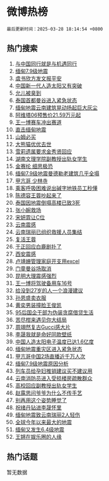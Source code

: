 # 微博热榜

`最后更新时间：2025-03-28 18:14:54 +0800`

## 热门搜索

1. [与中国同行就是与机遇同行](https://m.weibo.cn/search?containerid=100103type%3D1%26t%3D10%26q%3D%23%E4%B8%8E%E4%B8%AD%E5%9B%BD%E5%90%8C%E8%A1%8C%E5%B0%B1%E6%98%AF%E4%B8%8E%E6%9C%BA%E9%81%87%E5%90%8C%E8%A1%8C%23&stream_entry_id=51&isnewpage=1&extparam=seat%3D1%26dgr%3D0%26filter_type%3Drealtimehot%26stream_entry_id%3D51%26pos%3D0%26cate%3D10103%26c_type%3D51%26q%3D%2523%25E4%25B8%258E%25E4%25B8%25AD%25E5%259B%25BD%25E5%2590%258C%25E8%25A1%258C%25E5%25B0%25B1%25E6%2598%25AF%25E4%25B8%258E%25E6%259C%25BA%25E9%2581%2587%25E5%2590%258C%25E8%25A1%258C%2523%26display_time%3D1743156893%26pre_seqid%3D17431568934040313339085)
1. [缅甸7.9级地震](https://m.weibo.cn/search?containerid=100103type%3D1%26t%3D10%26q%3D%E7%BC%85%E7%94%B87.9%E7%BA%A7%E5%9C%B0%E9%9C%87&stream_entry_id=31&isnewpage=1&extparam=seat%3D1%26realpos%3D1%26filter_type%3Drealtimehot%26c_type%3D31%26cate%3D5001%26pos%3D0%26flag%3D4%26stream_entry_id%3D31%26lcate%3D5001%26dgr%3D0%26band_rank%3D1%26q%3D%25E7%25BC%2585%25E7%2594%25B87.9%25E7%25BA%25A7%25E5%259C%25B0%25E9%259C%2587%26display_time%3D1743156893%26pre_seqid%3D17431568934040313339085)
1. [虞书欣方发文报平安](https://m.weibo.cn/search?containerid=100103type%3D1%26t%3D10%26q%3D%23%E8%99%9E%E4%B9%A6%E6%AC%A3%E6%96%B9%E5%8F%91%E6%96%87%E6%8A%A5%E5%B9%B3%E5%AE%89%23&stream_entry_id=31&isnewpage=1&extparam=seat%3D1%26realpos%3D2%26filter_type%3Drealtimehot%26c_type%3D31%26cate%3D5001%26pos%3D1%26flag%3D2%26stream_entry_id%3D31%26lcate%3D5001%26dgr%3D0%26band_rank%3D2%26q%3D%2523%25E8%2599%259E%25E4%25B9%25A6%25E6%25AC%25A3%25E6%2596%25B9%25E5%258F%2591%25E6%2596%2587%25E6%258A%25A5%25E5%25B9%25B3%25E5%25AE%2589%2523%26display_time%3D1743156893%26pre_seqid%3D17431568934040313339085)
1. [中国新一代人造太阳又有突破](https://m.weibo.cn/search?containerid=100103type%3D1%26t%3D10%26q%3D%23%E4%B8%AD%E5%9B%BD%E6%96%B0%E4%B8%80%E4%BB%A3%E4%BA%BA%E9%80%A0%E5%A4%AA%E9%98%B3%E5%8F%88%E6%9C%89%E7%AA%81%E7%A0%B4%23&stream_entry_id=31&isnewpage=1&extparam=seat%3D1%26realpos%3D3%26filter_type%3Drealtimehot%26c_type%3D31%26cate%3D5001%26pos%3D2%26flag%3D1%26stream_entry_id%3D31%26lcate%3D5001%26dgr%3D0%26band_rank%3D3%26q%3D%2523%25E4%25B8%25AD%25E5%259B%25BD%25E6%2596%25B0%25E4%25B8%2580%25E4%25BB%25A3%25E4%25BA%25BA%25E9%2580%25A0%25E5%25A4%25AA%25E9%2598%25B3%25E5%258F%2588%25E6%259C%2589%25E7%25AA%2581%25E7%25A0%25B4%2523%26display_time%3D1743156893%26pre_seqid%3D17431568934040313339085)
1. [允儿被臭到](https://m.weibo.cn/search?containerid=100103type%3D1%26t%3D10%26q%3D%E5%85%81%E5%84%BF%E8%A2%AB%E8%87%AD%E5%88%B0&stream_entry_id=31&isnewpage=1&extparam=seat%3D1%26realpos%3D4%26filter_type%3Drealtimehot%26c_type%3D31%26cate%3D5001%26pos%3D3%26flag%3D1%26stream_entry_id%3D31%26lcate%3D5001%26dgr%3D0%26band_rank%3D4%26q%3D%25E5%2585%2581%25E5%2584%25BF%25E8%25A2%25AB%25E8%2587%25AD%25E5%2588%25B0%26display_time%3D1743156893%26pre_seqid%3D17431568934040313339085)
1. [泰国首都曼谷进入紧急状态](https://m.weibo.cn/search?containerid=100103type%3D1%26t%3D10%26q%3D%23%E6%B3%B0%E5%9B%BD%E9%A6%96%E9%83%BD%E6%9B%BC%E8%B0%B7%E8%BF%9B%E5%85%A5%E7%B4%A7%E6%80%A5%E7%8A%B6%E6%80%81%23&stream_entry_id=31&isnewpage=1&extparam=seat%3D1%26realpos%3D5%26filter_type%3Drealtimehot%26c_type%3D31%26cate%3D5001%26pos%3D4%26flag%3D2%26stream_entry_id%3D31%26lcate%3D5001%26dgr%3D0%26band_rank%3D5%26q%3D%2523%25E6%25B3%25B0%25E5%259B%25BD%25E9%25A6%2596%25E9%2583%25BD%25E6%259B%25BC%25E8%25B0%25B7%25E8%25BF%259B%25E5%2585%25A5%25E7%25B4%25A7%25E6%2580%25A5%25E7%258A%25B6%25E6%2580%2581%2523%26display_time%3D1743156893%26pre_seqid%3D17431568934040313339085)
1. [缅甸地震云南建筑晃动扬起巨大灰尘](https://m.weibo.cn/search?containerid=100103type%3D1%26t%3D10%26q%3D%23%E7%BC%85%E7%94%B8%E5%9C%B0%E9%9C%87%E4%BA%91%E5%8D%97%E5%BB%BA%E7%AD%91%E6%99%83%E5%8A%A8%E6%89%AC%E8%B5%B7%E5%B7%A8%E5%A4%A7%E7%81%B0%E5%B0%98%23&stream_entry_id=31&isnewpage=1&extparam=seat%3D1%26realpos%3D6%26filter_type%3Drealtimehot%26c_type%3D31%26cate%3D5001%26pos%3D5%26flag%3D0%26stream_entry_id%3D31%26lcate%3D5001%26dgr%3D0%26band_rank%3D6%26q%3D%2523%25E7%25BC%2585%25E7%2594%25B8%25E5%259C%25B0%25E9%259C%2587%25E4%25BA%2591%25E5%258D%2597%25E5%25BB%25BA%25E7%25AD%2591%25E6%2599%2583%25E5%258A%25A8%25E6%2589%25AC%25E8%25B5%25B7%25E5%25B7%25A8%25E5%25A4%25A7%25E7%2581%25B0%25E5%25B0%2598%2523%26display_time%3D1743156893%26pre_seqid%3D17431568934040313339085)
1. [阿维塔06预售价21.59万元起](https://m.weibo.cn/search?containerid=100103type%3D1%26t%3D10%26q%3D%23%E9%98%BF%E7%BB%B4%E5%A1%9406%E9%A2%84%E5%94%AE%E4%BB%B721.59%E4%B8%87%E5%85%83%E8%B5%B7%23&stream_entry_id=31&isnewpage=1&extparam=seat%3D1%26is_ad_pos%3D1%26adid%3D281329%26topic_ad%3D1%26pos%3D6%26cate%3D5001%26filter_type%3Drealtimehot%26dgr%3D0%26stream_entry_id%3D31%26lcate%3D5001%26c_type%3D31%26band_rank%3D7%26q%3D%2523%25E9%2598%25BF%25E7%25BB%25B4%25E5%25A1%259406%25E9%25A2%2584%25E5%2594%25AE%25E4%25BB%25B721.59%25E4%25B8%2587%25E5%2585%2583%25E8%25B5%25B7%2523%26display_time%3D1743156893%26pre_seqid%3D17431568934040313339085)
1. [王一博赛车冲出赛道](https://m.weibo.cn/search?containerid=100103type%3D1%26t%3D10%26q%3D%E7%8E%8B%E4%B8%80%E5%8D%9A%E8%B5%9B%E8%BD%A6%E5%86%B2%E5%87%BA%E8%B5%9B%E9%81%93&stream_entry_id=31&isnewpage=1&extparam=seat%3D1%26realpos%3D7%26filter_type%3Drealtimehot%26c_type%3D31%26cate%3D5001%26pos%3D7%26flag%3D16%26stream_entry_id%3D31%26lcate%3D5001%26dgr%3D0%26band_rank%3D7%26q%3D%25E7%258E%258B%25E4%25B8%2580%25E5%258D%259A%25E8%25B5%259B%25E8%25BD%25A6%25E5%2586%25B2%25E5%2587%25BA%25E8%25B5%259B%25E9%2581%2593%26display_time%3D1743156893%26pre_seqid%3D17431568934040313339085)
1. [直击缅甸地震](https://m.weibo.cn/search?containerid=100103type%3D1%26t%3D10%26q%3D%23%E7%9B%B4%E5%87%BB%E7%BC%85%E7%94%B8%E5%9C%B0%E9%9C%87%23&stream_entry_id=31&isnewpage=1&extparam=seat%3D1%26realpos%3D8%26filter_type%3Drealtimehot%26c_type%3D31%26cate%3D5001%26pos%3D8%26flag%3D0%26stream_entry_id%3D31%26lcate%3D5001%26dgr%3D0%26band_rank%3D8%26q%3D%2523%25E7%259B%25B4%25E5%2587%25BB%25E7%25BC%2585%25E7%2594%25B8%25E5%259C%25B0%25E9%259C%2587%2523%26display_time%3D1743156893%26pre_seqid%3D17431568934040313339085)
1. [山姆必买](https://m.weibo.cn/search?containerid=100103type%3D1%26t%3D10%26q%3D%E5%B1%B1%E5%A7%86%E5%BF%85%E4%B9%B0&stream_entry_id=31&isnewpage=1&extparam=seat%3D1%26realpos%3D9%26filter_type%3Drealtimehot%26c_type%3D31%26cate%3D5001%26pos%3D9%26flag%3D1%26stream_entry_id%3D31%26lcate%3D5001%26dgr%3D0%26band_rank%3D9%26q%3D%25E5%25B1%25B1%25E5%25A7%2586%25E5%25BF%2585%25E4%25B9%25B0%26display_time%3D1743156893%26pre_seqid%3D17431568934040313339085)
1. [大熊猫优优去世](https://m.weibo.cn/search?containerid=100103type%3D1%26t%3D10%26q%3D%23%E5%A4%A7%E7%86%8A%E7%8C%AB%E4%BC%98%E4%BC%98%E5%8E%BB%E4%B8%96%23&stream_entry_id=31&isnewpage=1&extparam=seat%3D1%26realpos%3D10%26filter_type%3Drealtimehot%26c_type%3D31%26cate%3D5001%26pos%3D10%26flag%3D1%26stream_entry_id%3D31%26lcate%3D5001%26dgr%3D0%26band_rank%3D10%26q%3D%2523%25E5%25A4%25A7%25E7%2586%258A%25E7%258C%25AB%25E4%25BC%2598%25E4%25BC%2598%25E5%258E%25BB%25E4%25B8%2596%2523%26display_time%3D1743156893%26pre_seqid%3D17431568934040313339085)
1. [雪莉遗属要求金秀贤回应](https://m.weibo.cn/search?containerid=100103type%3D1%26t%3D10%26q%3D%23%E9%9B%AA%E8%8E%89%E9%81%97%E5%B1%9E%E8%A6%81%E6%B1%82%E9%87%91%E7%A7%80%E8%B4%A4%E5%9B%9E%E5%BA%94%23&stream_entry_id=31&isnewpage=1&extparam=seat%3D1%26realpos%3D11%26filter_type%3Drealtimehot%26c_type%3D31%26cate%3D5001%26pos%3D11%26flag%3D1%26stream_entry_id%3D31%26lcate%3D5001%26dgr%3D0%26band_rank%3D11%26q%3D%2523%25E9%259B%25AA%25E8%258E%2589%25E9%2581%2597%25E5%25B1%259E%25E8%25A6%2581%25E6%25B1%2582%25E9%2587%2591%25E7%25A7%2580%25E8%25B4%25A4%25E5%259B%259E%25E5%25BA%2594%2523%26display_time%3D1743156893%26pre_seqid%3D17431568934040313339085)
1. [湖南文理学院副教授出轨女学生](https://m.weibo.cn/search?containerid=100103type%3D1%26t%3D10%26q%3D%23%E6%B9%96%E5%8D%97%E6%96%87%E7%90%86%E5%AD%A6%E9%99%A2%E5%89%AF%E6%95%99%E6%8E%88%E5%87%BA%E8%BD%A8%E5%A5%B3%E5%AD%A6%E7%94%9F%23&stream_entry_id=31&isnewpage=1&extparam=seat%3D1%26realpos%3D12%26filter_type%3Drealtimehot%26c_type%3D31%26cate%3D5001%26pos%3D12%26flag%3D1%26stream_entry_id%3D31%26lcate%3D5001%26dgr%3D0%26band_rank%3D12%26q%3D%2523%25E6%25B9%2596%25E5%258D%2597%25E6%2596%2587%25E7%2590%2586%25E5%25AD%25A6%25E9%2599%25A2%25E5%2589%25AF%25E6%2595%2599%25E6%258E%2588%25E5%2587%25BA%25E8%25BD%25A8%25E5%25A5%25B3%25E5%25AD%25A6%25E7%2594%259F%2523%26display_time%3D1743156893%26pre_seqid%3D17431568934040313339085)
1. [金赛纶 细思极恐](https://m.weibo.cn/search?containerid=100103type%3D1%26t%3D10%26q%3D%E9%87%91%E8%B5%9B%E7%BA%B6+%E7%BB%86%E6%80%9D%E6%9E%81%E6%81%90&stream_entry_id=31&isnewpage=1&extparam=seat%3D1%26realpos%3D13%26filter_type%3Drealtimehot%26c_type%3D31%26cate%3D5001%26pos%3D13%26flag%3D1%26stream_entry_id%3D31%26lcate%3D5001%26dgr%3D0%26band_rank%3D13%26q%3D%25E9%2587%2591%25E8%25B5%259B%25E7%25BA%25B6%2520%25E7%25BB%2586%25E6%2580%259D%25E6%259E%2581%25E6%2581%2590%26display_time%3D1743156893%26pre_seqid%3D17431568934040313339085)
1. [缅甸7.9级地震曼德勒老建筑几乎全塌](https://m.weibo.cn/search?containerid=100103type%3D1%26t%3D10%26q%3D%23%E7%BC%85%E7%94%B87.9%E7%BA%A7%E5%9C%B0%E9%9C%87%E6%9B%BC%E5%BE%B7%E5%8B%92%E8%80%81%E5%BB%BA%E7%AD%91%E5%87%A0%E4%B9%8E%E5%85%A8%E5%A1%8C%23&stream_entry_id=31&isnewpage=1&extparam=seat%3D1%26realpos%3D14%26filter_type%3Drealtimehot%26c_type%3D31%26cate%3D5001%26pos%3D14%26flag%3D1%26stream_entry_id%3D31%26lcate%3D5001%26dgr%3D0%26band_rank%3D14%26q%3D%2523%25E7%25BC%2585%25E7%2594%25B87.9%25E7%25BA%25A7%25E5%259C%25B0%25E9%259C%2587%25E6%259B%25BC%25E5%25BE%25B7%25E5%258B%2592%25E8%2580%2581%25E5%25BB%25BA%25E7%25AD%2591%25E5%2587%25A0%25E4%25B9%258E%25E5%2585%25A8%25E5%25A1%258C%2523%26display_time%3D1743156893%26pre_seqid%3D17431568934040313339085)
1. [甲亢哥 少林寺](https://m.weibo.cn/search?containerid=100103type%3D1%26t%3D10%26q%3D%E7%94%B2%E4%BA%A2%E5%93%A5+%E5%B0%91%E6%9E%97%E5%AF%BA&stream_entry_id=31&isnewpage=1&extparam=seat%3D1%26realpos%3D15%26filter_type%3Drealtimehot%26c_type%3D31%26cate%3D5001%26pos%3D15%26flag%3D0%26stream_entry_id%3D31%26lcate%3D5001%26dgr%3D0%26band_rank%3D15%26q%3D%25E7%2594%25B2%25E4%25BA%25A2%25E5%2593%25A5%2520%25E5%25B0%2591%25E6%259E%2597%25E5%25AF%25BA%26display_time%3D1743156893%26pre_seqid%3D17431568934040313339085)
1. [乘客呼吸困难说出碱字地铁员工秒懂](https://m.weibo.cn/search?containerid=100103type%3D1%26t%3D10%26q%3D%23%E4%B9%98%E5%AE%A2%E5%91%BC%E5%90%B8%E5%9B%B0%E9%9A%BE%E8%AF%B4%E5%87%BA%E7%A2%B1%E5%AD%97%E5%9C%B0%E9%93%81%E5%91%98%E5%B7%A5%E7%A7%92%E6%87%82%23&stream_entry_id=31&isnewpage=1&extparam=seat%3D1%26realpos%3D16%26filter_type%3Drealtimehot%26c_type%3D31%26cate%3D5001%26pos%3D16%26flag%3D1%26stream_entry_id%3D31%26lcate%3D5001%26dgr%3D0%26band_rank%3D16%26q%3D%2523%25E4%25B9%2598%25E5%25AE%25A2%25E5%2591%25BC%25E5%2590%25B8%25E5%259B%25B0%25E9%259A%25BE%25E8%25AF%25B4%25E5%2587%25BA%25E7%25A2%25B1%25E5%25AD%2597%25E5%259C%25B0%25E9%2593%2581%25E5%2591%2598%25E5%25B7%25A5%25E7%25A7%2592%25E6%2587%2582%2523%26display_time%3D1743156893%26pre_seqid%3D17431568934040313339085)
1. [陈德容王蓉吵起来了](https://m.weibo.cn/search?containerid=100103type%3D1%26t%3D10%26q%3D%23%E9%99%88%E5%BE%B7%E5%AE%B9%E7%8E%8B%E8%93%89%E5%90%B5%E8%B5%B7%E6%9D%A5%E4%BA%86%23&stream_entry_id=31&isnewpage=1&extparam=seat%3D1%26realpos%3D17%26filter_type%3Drealtimehot%26c_type%3D31%26cate%3D5001%26pos%3D17%26flag%3D0%26stream_entry_id%3D31%26lcate%3D5001%26dgr%3D0%26band_rank%3D17%26q%3D%2523%25E9%2599%2588%25E5%25BE%25B7%25E5%25AE%25B9%25E7%258E%258B%25E8%2593%2589%25E5%2590%25B5%25E8%25B5%25B7%25E6%259D%25A5%25E4%25BA%2586%2523%26display_time%3D1743156893%26pre_seqid%3D17431568934040313339085)
1. [泰国因地震倒塌高楼已致3死](https://m.weibo.cn/search?containerid=100103type%3D1%26t%3D10%26q%3D%23%E6%B3%B0%E5%9B%BD%E5%9B%A0%E5%9C%B0%E9%9C%87%E5%80%92%E5%A1%8C%E9%AB%98%E6%A5%BC%E5%B7%B2%E8%87%B43%E6%AD%BB%23&stream_entry_id=31&isnewpage=1&extparam=seat%3D1%26realpos%3D18%26filter_type%3Drealtimehot%26c_type%3D31%26cate%3D5001%26pos%3D18%26flag%3D0%26stream_entry_id%3D31%26lcate%3D5001%26dgr%3D0%26band_rank%3D18%26q%3D%2523%25E6%25B3%25B0%25E5%259B%25BD%25E5%259B%25A0%25E5%259C%25B0%25E9%259C%2587%25E5%2580%2592%25E5%25A1%258C%25E9%25AB%2598%25E6%25A5%25BC%25E5%25B7%25B2%25E8%2587%25B43%25E6%25AD%25BB%2523%26display_time%3D1743156893%26pre_seqid%3D17431568934040313339085)
1. [张小婉救场](https://m.weibo.cn/search?containerid=100103type%3D1%26t%3D10%26q%3D%23%E5%BC%A0%E5%B0%8F%E5%A9%89%E6%95%91%E5%9C%BA%23&stream_entry_id=31&isnewpage=1&extparam=seat%3D1%26realpos%3D19%26filter_type%3Drealtimehot%26c_type%3D31%26cate%3D5001%26pos%3D19%26flag%3D0%26stream_entry_id%3D31%26lcate%3D5001%26dgr%3D0%26band_rank%3D19%26q%3D%2523%25E5%25BC%25A0%25E5%25B0%258F%25E5%25A9%2589%25E6%2595%2591%25E5%259C%25BA%2523%26display_time%3D1743156893%26pre_seqid%3D17431568934040313339085)
1. [宋妍霏让C位](https://m.weibo.cn/search?containerid=100103type%3D1%26t%3D10%26q%3D%E5%AE%8B%E5%A6%8D%E9%9C%8F%E8%AE%A9C%E4%BD%8D&stream_entry_id=31&isnewpage=1&extparam=seat%3D1%26realpos%3D20%26filter_type%3Drealtimehot%26c_type%3D31%26cate%3D5001%26pos%3D20%26flag%3D1%26stream_entry_id%3D31%26lcate%3D5001%26dgr%3D0%26band_rank%3D20%26q%3D%25E5%25AE%258B%25E5%25A6%258D%25E9%259C%258F%25E8%25AE%25A9C%25E4%25BD%258D%26display_time%3D1743156893%26pre_seqid%3D17431568934040313339085)
1. [云南震感](https://m.weibo.cn/search?containerid=100103type%3D1%26t%3D10%26q%3D%E4%BA%91%E5%8D%97%E9%9C%87%E6%84%9F&stream_entry_id=31&isnewpage=1&extparam=seat%3D1%26realpos%3D21%26filter_type%3Drealtimehot%26c_type%3D31%26cate%3D5001%26pos%3D21%26flag%3D2%26stream_entry_id%3D31%26lcate%3D5001%26dgr%3D0%26band_rank%3D21%26q%3D%25E4%25BA%2591%25E5%258D%2597%25E9%259C%2587%25E6%2584%259F%26display_time%3D1743156893%26pre_seqid%3D17431568934040313339085)
1. [云南瑞丽已组织救援人员集结](https://m.weibo.cn/search?containerid=100103type%3D1%26t%3D10%26q%3D%23%E4%BA%91%E5%8D%97%E7%91%9E%E4%B8%BD%E5%B7%B2%E7%BB%84%E7%BB%87%E6%95%91%E6%8F%B4%E4%BA%BA%E5%91%98%E9%9B%86%E7%BB%93%23&stream_entry_id=31&isnewpage=1&extparam=seat%3D1%26realpos%3D22%26filter_type%3Drealtimehot%26c_type%3D31%26cate%3D5001%26pos%3D22%26flag%3D0%26stream_entry_id%3D31%26lcate%3D5001%26dgr%3D0%26band_rank%3D22%26q%3D%2523%25E4%25BA%2591%25E5%258D%2597%25E7%2591%259E%25E4%25B8%25BD%25E5%25B7%25B2%25E7%25BB%2584%25E7%25BB%2587%25E6%2595%2591%25E6%258F%25B4%25E4%25BA%25BA%25E5%2591%2598%25E9%259B%2586%25E7%25BB%2593%2523%26display_time%3D1743156893%26pre_seqid%3D17431568934040313339085)
1. [复活王蓉](https://m.weibo.cn/search?containerid=100103type%3D1%26t%3D10%26q%3D%E5%A4%8D%E6%B4%BB%E7%8E%8B%E8%93%89&stream_entry_id=31&isnewpage=1&extparam=seat%3D1%26realpos%3D23%26filter_type%3Drealtimehot%26c_type%3D31%26cate%3D5001%26pos%3D23%26flag%3D0%26stream_entry_id%3D31%26lcate%3D5001%26dgr%3D0%26band_rank%3D23%26q%3D%25E5%25A4%258D%25E6%25B4%25BB%25E7%258E%258B%25E8%2593%2589%26display_time%3D1743156893%26pre_seqid%3D17431568934040313339085)
1. [于正回应白鹿剧扑了](https://m.weibo.cn/search?containerid=100103type%3D1%26t%3D10%26q%3D%23%E4%BA%8E%E6%AD%A3%E5%9B%9E%E5%BA%94%E7%99%BD%E9%B9%BF%E5%89%A7%E6%89%91%E4%BA%86%23&stream_entry_id=31&isnewpage=1&extparam=seat%3D1%26realpos%3D24%26filter_type%3Drealtimehot%26c_type%3D31%26cate%3D5001%26pos%3D24%26flag%3D0%26stream_entry_id%3D31%26lcate%3D5001%26dgr%3D0%26band_rank%3D24%26q%3D%2523%25E4%25BA%258E%25E6%25AD%25A3%25E5%259B%259E%25E5%25BA%2594%25E7%2599%25BD%25E9%25B9%25BF%25E5%2589%25A7%25E6%2589%2591%25E4%25BA%2586%2523%26display_time%3D1743156893%26pre_seqid%3D17431568934040313339085)
1. [西安震感](https://m.weibo.cn/search?containerid=100103type%3D1%26t%3D10%26q%3D%E8%A5%BF%E5%AE%89%E9%9C%87%E6%84%9F&stream_entry_id=31&isnewpage=1&extparam=seat%3D1%26realpos%3D25%26filter_type%3Drealtimehot%26c_type%3D31%26cate%3D5001%26pos%3D25%26flag%3D0%26stream_entry_id%3D31%26lcate%3D5001%26dgr%3D0%26band_rank%3D25%26q%3D%25E8%25A5%25BF%25E5%25AE%2589%25E9%259C%2587%25E6%2584%259F%26display_time%3D1743156893%26pre_seqid%3D17431568934040313339085)
1. [卢靖姗管理家庭开支用excel](https://m.weibo.cn/search?containerid=100103type%3D1%26t%3D10%26q%3D%23%E5%8D%A2%E9%9D%96%E5%A7%97%E7%AE%A1%E7%90%86%E5%AE%B6%E5%BA%AD%E5%BC%80%E6%94%AF%E7%94%A8excel%23&stream_entry_id=31&isnewpage=1&extparam=seat%3D1%26realpos%3D26%26filter_type%3Drealtimehot%26c_type%3D31%26cate%3D5001%26pos%3D26%26flag%3D1%26stream_entry_id%3D31%26lcate%3D5001%26dgr%3D0%26band_rank%3D26%26q%3D%2523%25E5%258D%25A2%25E9%259D%2596%25E5%25A7%2597%25E7%25AE%25A1%25E7%2590%2586%25E5%25AE%25B6%25E5%25BA%25AD%25E5%25BC%2580%25E6%2594%25AF%25E7%2594%25A8excel%2523%26display_time%3D1743156893%26pre_seqid%3D17431568934040313339085)
1. [门童曼谷场取消](https://m.weibo.cn/search?containerid=100103type%3D1%26t%3D10%26q%3D%E9%97%A8%E7%AB%A5%E6%9B%BC%E8%B0%B7%E5%9C%BA%E5%8F%96%E6%B6%88&stream_entry_id=31&isnewpage=1&extparam=seat%3D1%26realpos%3D27%26filter_type%3Drealtimehot%26c_type%3D31%26cate%3D5001%26pos%3D27%26flag%3D1%26stream_entry_id%3D31%26lcate%3D5001%26dgr%3D0%26band_rank%3D27%26q%3D%25E9%2597%25A8%25E7%25AB%25A5%25E6%259B%25BC%25E8%25B0%25B7%25E5%259C%25BA%25E5%258F%2596%25E6%25B6%2588%26display_time%3D1743156893%26pre_seqid%3D17431568934040313339085)
1. [昆明大理震感强烈](https://m.weibo.cn/search?containerid=100103type%3D1%26t%3D10%26q%3D%23%E6%98%86%E6%98%8E%E5%A4%A7%E7%90%86%E9%9C%87%E6%84%9F%E5%BC%BA%E7%83%88%23&stream_entry_id=31&isnewpage=1&extparam=seat%3D1%26realpos%3D28%26filter_type%3Drealtimehot%26c_type%3D31%26cate%3D5001%26pos%3D28%26flag%3D0%26stream_entry_id%3D31%26lcate%3D5001%26dgr%3D0%26band_rank%3D28%26q%3D%2523%25E6%2598%2586%25E6%2598%258E%25E5%25A4%25A7%25E7%2590%2586%25E9%259C%2587%25E6%2584%259F%25E5%25BC%25BA%25E7%2583%2588%2523%26display_time%3D1743156893%26pre_seqid%3D17431568934040313339085)
1. [王一博将驾驶备用车16号](https://m.weibo.cn/search?containerid=100103type%3D1%26t%3D10%26q%3D%23%E7%8E%8B%E4%B8%80%E5%8D%9A%E5%B0%86%E9%A9%BE%E9%A9%B6%E5%A4%87%E7%94%A8%E8%BD%A616%E5%8F%B7%23&stream_entry_id=31&isnewpage=1&extparam=seat%3D1%26realpos%3D29%26filter_type%3Drealtimehot%26c_type%3D31%26cate%3D5001%26pos%3D29%26flag%3D1%26stream_entry_id%3D31%26lcate%3D5001%26dgr%3D0%26band_rank%3D29%26q%3D%2523%25E7%258E%258B%25E4%25B8%2580%25E5%258D%259A%25E5%25B0%2586%25E9%25A9%25BE%25E9%25A9%25B6%25E5%25A4%2587%25E7%2594%25A8%25E8%25BD%25A616%25E5%258F%25B7%2523%26display_time%3D1743156893%26pre_seqid%3D17431568934040313339085)
1. [给没到27岁的人一个浪漫建议](https://m.weibo.cn/search?containerid=100103type%3D1%26t%3D10%26q%3D%E7%BB%99%E6%B2%A1%E5%88%B027%E5%B2%81%E7%9A%84%E4%BA%BA%E4%B8%80%E4%B8%AA%E6%B5%AA%E6%BC%AB%E5%BB%BA%E8%AE%AE&stream_entry_id=31&isnewpage=1&extparam=seat%3D1%26realpos%3D30%26filter_type%3Drealtimehot%26c_type%3D31%26cate%3D5001%26pos%3D30%26flag%3D1%26stream_entry_id%3D31%26lcate%3D5001%26dgr%3D0%26band_rank%3D30%26q%3D%25E7%25BB%2599%25E6%25B2%25A1%25E5%2588%25B027%25E5%25B2%2581%25E7%259A%2584%25E4%25BA%25BA%25E4%25B8%2580%25E4%25B8%25AA%25E6%25B5%25AA%25E6%25BC%25AB%25E5%25BB%25BA%25E8%25AE%25AE%26display_time%3D1743156893%26pre_seqid%3D17431568934040313339085)
1. [孙恩盛卖衣服](https://m.weibo.cn/search?containerid=100103type%3D1%26t%3D10%26q%3D%23%E5%AD%99%E6%81%A9%E7%9B%9B%E5%8D%96%E8%A1%A3%E6%9C%8D%23&stream_entry_id=31&isnewpage=1&extparam=seat%3D1%26realpos%3D31%26filter_type%3Drealtimehot%26c_type%3D31%26cate%3D5001%26pos%3D31%26flag%3D1%26stream_entry_id%3D31%26lcate%3D5001%26dgr%3D0%26band_rank%3D31%26q%3D%2523%25E5%25AD%2599%25E6%2581%25A9%25E7%259B%259B%25E5%258D%2596%25E8%25A1%25A3%25E6%259C%258D%2523%26display_time%3D1743156893%26pre_seqid%3D17431568934040313339085)
1. [黄奕男装撞脸王俊凯](https://m.weibo.cn/search?containerid=100103type%3D1%26t%3D10%26q%3D%E9%BB%84%E5%A5%95%E7%94%B7%E8%A3%85%E6%92%9E%E8%84%B8%E7%8E%8B%E4%BF%8A%E5%87%AF&stream_entry_id=31&isnewpage=1&extparam=seat%3D1%26realpos%3D32%26filter_type%3Drealtimehot%26c_type%3D31%26cate%3D5001%26pos%3D32%26flag%3D0%26stream_entry_id%3D31%26lcate%3D5001%26dgr%3D0%26band_rank%3D32%26q%3D%25E9%25BB%2584%25E5%25A5%2595%25E7%2594%25B7%25E8%25A3%2585%25E6%2592%259E%25E8%2584%25B8%25E7%258E%258B%25E4%25BF%258A%25E5%2587%25AF%26display_time%3D1743156893%26pre_seqid%3D17431568934040313339085)
1. [95后国企干部为伪装贪腐借贷生活](https://m.weibo.cn/search?containerid=100103type%3D1%26t%3D10%26q%3D%2395%E5%90%8E%E5%9B%BD%E4%BC%81%E5%B9%B2%E9%83%A8%E4%B8%BA%E4%BC%AA%E8%A3%85%E8%B4%AA%E8%85%90%E5%80%9F%E8%B4%B7%E7%94%9F%E6%B4%BB%23&stream_entry_id=31&isnewpage=1&extparam=seat%3D1%26realpos%3D33%26filter_type%3Drealtimehot%26c_type%3D31%26cate%3D5001%26pos%3D33%26flag%3D0%26stream_entry_id%3D31%26lcate%3D5001%26dgr%3D0%26band_rank%3D33%26q%3D%252395%25E5%2590%258E%25E5%259B%25BD%25E4%25BC%2581%25E5%25B9%25B2%25E9%2583%25A8%25E4%25B8%25BA%25E4%25BC%25AA%25E8%25A3%2585%25E8%25B4%25AA%25E8%2585%2590%25E5%2580%259F%25E8%25B4%25B7%25E7%2594%259F%25E6%25B4%25BB%2523%26display_time%3D1743156893%26pre_seqid%3D17431568934040313339085)
1. [苦尽柑来遇见你大结局](https://m.weibo.cn/search?containerid=100103type%3D1%26t%3D10%26q%3D%23%E8%8B%A6%E5%B0%BD%E6%9F%91%E6%9D%A5%E9%81%87%E8%A7%81%E4%BD%A0%E5%A4%A7%E7%BB%93%E5%B1%80%23&stream_entry_id=31&isnewpage=1&extparam=seat%3D1%26realpos%3D34%26filter_type%3Drealtimehot%26c_type%3D31%26cate%3D5001%26pos%3D34%26flag%3D1%26stream_entry_id%3D31%26lcate%3D5001%26dgr%3D0%26band_rank%3D34%26q%3D%2523%25E8%258B%25A6%25E5%25B0%25BD%25E6%259F%2591%25E6%259D%25A5%25E9%2581%2587%25E8%25A7%2581%25E4%25BD%25A0%25E5%25A4%25A7%25E7%25BB%2593%25E5%25B1%2580%2523%26display_time%3D1743156893%26pre_seqid%3D17431568934040313339085)
1. [周翊然复古Gucci感大片](https://m.weibo.cn/search?containerid=100103type%3D1%26t%3D10%26q%3D%23%E5%91%A8%E7%BF%8A%E7%84%B6%E5%A4%8D%E5%8F%A4Gucci%E6%84%9F%E5%A4%A7%E7%89%87%23&stream_entry_id=31&isnewpage=1&extparam=seat%3D1%26realpos%3D35%26filter_type%3Drealtimehot%26c_type%3D31%26cate%3D5001%26pos%3D35%26flag%3D1%26stream_entry_id%3D31%26lcate%3D5001%26dgr%3D0%26band_rank%3D35%26q%3D%2523%25E5%2591%25A8%25E7%25BF%258A%25E7%2584%25B6%25E5%25A4%258D%25E5%258F%25A4Gucci%25E6%2584%259F%25E5%25A4%25A7%25E7%2589%2587%2523%26display_time%3D1743156893%26pre_seqid%3D17431568934040313339085)
1. [李晟我就是命好同款壁纸](https://m.weibo.cn/search?containerid=100103type%3D1%26t%3D10%26q%3D%E6%9D%8E%E6%99%9F%E6%88%91%E5%B0%B1%E6%98%AF%E5%91%BD%E5%A5%BD%E5%90%8C%E6%AC%BE%E5%A3%81%E7%BA%B8&stream_entry_id=31&isnewpage=1&extparam=seat%3D1%26realpos%3D36%26filter_type%3Drealtimehot%26c_type%3D31%26cate%3D5001%26pos%3D36%26flag%3D1%26stream_entry_id%3D31%26lcate%3D5001%26dgr%3D0%26band_rank%3D36%26q%3D%25E6%259D%258E%25E6%2599%259F%25E6%2588%2591%25E5%25B0%25B1%25E6%2598%25AF%25E5%2591%25BD%25E5%25A5%25BD%25E5%2590%258C%25E6%25AC%25BE%25E5%25A3%2581%25E7%25BA%25B8%26display_time%3D1743156893%26pre_seqid%3D17431568934040313339085)
1. [中国人造太阳电子温度已达1.6亿度](https://m.weibo.cn/search?containerid=100103type%3D1%26t%3D10%26q%3D%23%E4%B8%AD%E5%9B%BD%E4%BA%BA%E9%80%A0%E5%A4%AA%E9%98%B3%E7%94%B5%E5%AD%90%E6%B8%A9%E5%BA%A6%E5%B7%B2%E8%BE%BE1.6%E4%BA%BF%E5%BA%A6%23&stream_entry_id=31&isnewpage=1&extparam=seat%3D1%26realpos%3D37%26filter_type%3Drealtimehot%26c_type%3D31%26cate%3D5001%26pos%3D37%26flag%3D1%26stream_entry_id%3D31%26lcate%3D5001%26dgr%3D0%26band_rank%3D37%26q%3D%2523%25E4%25B8%25AD%25E5%259B%25BD%25E4%25BA%25BA%25E9%2580%25A0%25E5%25A4%25AA%25E9%2598%25B3%25E7%2594%25B5%25E5%25AD%2590%25E6%25B8%25A9%25E5%25BA%25A6%25E5%25B7%25B2%25E8%25BE%25BE1.6%25E4%25BA%25BF%25E5%25BA%25A6%2523%26display_time%3D1743156893%26pre_seqid%3D17431568934040313339085)
1. [缅甸地震重灾区进入紧急状态](https://m.weibo.cn/search?containerid=100103type%3D1%26t%3D10%26q%3D%23%E7%BC%85%E7%94%B8%E5%9C%B0%E9%9C%87%E9%87%8D%E7%81%BE%E5%8C%BA%E8%BF%9B%E5%85%A5%E7%B4%A7%E6%80%A5%E7%8A%B6%E6%80%81%23&stream_entry_id=31&isnewpage=1&extparam=seat%3D1%26realpos%3D38%26filter_type%3Drealtimehot%26c_type%3D31%26cate%3D5001%26pos%3D38%26flag%3D1%26stream_entry_id%3D31%26lcate%3D5001%26dgr%3D0%26band_rank%3D38%26q%3D%2523%25E7%25BC%2585%25E7%2594%25B8%25E5%259C%25B0%25E9%259C%2587%25E9%2587%258D%25E7%2581%25BE%25E5%258C%25BA%25E8%25BF%259B%25E5%2585%25A5%25E7%25B4%25A7%25E6%2580%25A5%25E7%258A%25B6%25E6%2580%2581%2523%26display_time%3D1743156893%26pre_seqid%3D17431568934040313339085)
1. [甲亢哥中国2场直播近千万人次](https://m.weibo.cn/search?containerid=100103type%3D1%26t%3D10%26q%3D%23%E7%94%B2%E4%BA%A2%E5%93%A5%E4%B8%AD%E5%9B%BD2%E5%9C%BA%E7%9B%B4%E6%92%AD%E8%BF%91%E5%8D%83%E4%B8%87%E4%BA%BA%E6%AC%A1%23&stream_entry_id=31&isnewpage=1&extparam=seat%3D1%26realpos%3D39%26filter_type%3Drealtimehot%26c_type%3D31%26cate%3D5001%26pos%3D39%26flag%3D0%26stream_entry_id%3D31%26lcate%3D5001%26dgr%3D0%26band_rank%3D39%26q%3D%2523%25E7%2594%25B2%25E4%25BA%25A2%25E5%2593%25A5%25E4%25B8%25AD%25E5%259B%25BD2%25E5%259C%25BA%25E7%259B%25B4%25E6%2592%25AD%25E8%25BF%2591%25E5%258D%2583%25E4%25B8%2587%25E4%25BA%25BA%25E6%25AC%25A1%2523%26display_time%3D1743156893%26pre_seqid%3D17431568934040313339085)
1. [缅甸7.9级地震原因分析](https://m.weibo.cn/search?containerid=100103type%3D1%26t%3D10%26q%3D%E7%BC%85%E7%94%B87.9%E7%BA%A7%E5%9C%B0%E9%9C%87%E5%8E%9F%E5%9B%A0%E5%88%86%E6%9E%90&stream_entry_id=31&isnewpage=1&extparam=seat%3D1%26realpos%3D40%26filter_type%3Drealtimehot%26c_type%3D31%26cate%3D5001%26pos%3D40%26flag%3D1%26stream_entry_id%3D31%26lcate%3D5001%26dgr%3D0%26band_rank%3D40%26q%3D%25E7%25BC%2585%25E7%2594%25B87.9%25E7%25BA%25A7%25E5%259C%25B0%25E9%259C%2587%25E5%258E%259F%25E5%259B%25A0%25E5%2588%2586%25E6%259E%2590%26display_time%3D1743156893%26pre_seqid%3D17431568934040313339085)
1. [列车员给孕妇推销建议买不建议用](https://m.weibo.cn/search?containerid=100103type%3D1%26t%3D10%26q%3D%23%E5%88%97%E8%BD%A6%E5%91%98%E7%BB%99%E5%AD%95%E5%A6%87%E6%8E%A8%E9%94%80%E5%BB%BA%E8%AE%AE%E4%B9%B0%E4%B8%8D%E5%BB%BA%E8%AE%AE%E7%94%A8%23&stream_entry_id=31&isnewpage=1&extparam=seat%3D1%26realpos%3D41%26filter_type%3Drealtimehot%26c_type%3D31%26cate%3D5001%26pos%3D41%26flag%3D0%26stream_entry_id%3D31%26lcate%3D5001%26dgr%3D0%26band_rank%3D41%26q%3D%2523%25E5%2588%2597%25E8%25BD%25A6%25E5%2591%2598%25E7%25BB%2599%25E5%25AD%2595%25E5%25A6%2587%25E6%258E%25A8%25E9%2594%2580%25E5%25BB%25BA%25E8%25AE%25AE%25E4%25B9%25B0%25E4%25B8%258D%25E5%25BB%25BA%25E8%25AE%25AE%25E7%2594%25A8%2523%26display_time%3D1743156893%26pre_seqid%3D17431568934040313339085)
1. [云南消防员进入受损楼房疏散群众](https://m.weibo.cn/search?containerid=100103type%3D1%26t%3D10%26q%3D%23%E4%BA%91%E5%8D%97%E6%B6%88%E9%98%B2%E5%91%98%E8%BF%9B%E5%85%A5%E5%8F%97%E6%8D%9F%E6%A5%BC%E6%88%BF%E7%96%8F%E6%95%A3%E7%BE%A4%E4%BC%97%23&stream_entry_id=31&isnewpage=1&extparam=seat%3D1%26realpos%3D42%26filter_type%3Drealtimehot%26c_type%3D31%26cate%3D5001%26pos%3D42%26flag%3D1%26stream_entry_id%3D31%26lcate%3D5001%26dgr%3D0%26band_rank%3D42%26q%3D%2523%25E4%25BA%2591%25E5%258D%2597%25E6%25B6%2588%25E9%2598%25B2%25E5%2591%2598%25E8%25BF%259B%25E5%2585%25A5%25E5%258F%2597%25E6%258D%259F%25E6%25A5%25BC%25E6%2588%25BF%25E7%2596%258F%25E6%2595%25A3%25E7%25BE%25A4%25E4%25BC%2597%2523%26display_time%3D1743156893%26pre_seqid%3D17431568934040313339085)
1. [高校回应副教授出轨女学生](https://m.weibo.cn/search?containerid=100103type%3D1%26t%3D10%26q%3D%23%E9%AB%98%E6%A0%A1%E5%9B%9E%E5%BA%94%E5%89%AF%E6%95%99%E6%8E%88%E5%87%BA%E8%BD%A8%E5%A5%B3%E5%AD%A6%E7%94%9F%23&stream_entry_id=31&isnewpage=1&extparam=seat%3D1%26realpos%3D43%26filter_type%3Drealtimehot%26c_type%3D31%26cate%3D5001%26pos%3D43%26flag%3D1%26stream_entry_id%3D31%26lcate%3D5001%26dgr%3D0%26band_rank%3D43%26q%3D%2523%25E9%25AB%2598%25E6%25A0%25A1%25E5%259B%259E%25E5%25BA%2594%25E5%2589%25AF%25E6%2595%2599%25E6%258E%2588%25E5%2587%25BA%25E8%25BD%25A8%25E5%25A5%25B3%25E5%25AD%25A6%25E7%2594%259F%2523%26display_time%3D1743156893%26pre_seqid%3D17431568934040313339085)
1. [赵露思问爷爷为什么不传手艺](https://m.weibo.cn/search?containerid=100103type%3D1%26t%3D10%26q%3D%23%E8%B5%B5%E9%9C%B2%E6%80%9D%E9%97%AE%E7%88%B7%E7%88%B7%E4%B8%BA%E4%BB%80%E4%B9%88%E4%B8%8D%E4%BC%A0%E6%89%8B%E8%89%BA%23&stream_entry_id=31&isnewpage=1&extparam=seat%3D1%26realpos%3D44%26filter_type%3Drealtimehot%26c_type%3D31%26cate%3D5001%26pos%3D44%26flag%3D0%26stream_entry_id%3D31%26lcate%3D5001%26dgr%3D0%26band_rank%3D44%26q%3D%2523%25E8%25B5%25B5%25E9%259C%25B2%25E6%2580%259D%25E9%2597%25AE%25E7%2588%25B7%25E7%2588%25B7%25E4%25B8%25BA%25E4%25BB%2580%25E4%25B9%2588%25E4%25B8%258D%25E4%25BC%25A0%25E6%2589%258B%25E8%2589%25BA%2523%26display_time%3D1743156893%26pre_seqid%3D17431568934040313339085)
1. [别再用这个姿势睡觉了](https://m.weibo.cn/search?containerid=100103type%3D1%26t%3D10%26q%3D%23%E5%88%AB%E5%86%8D%E7%94%A8%E8%BF%99%E4%B8%AA%E5%A7%BF%E5%8A%BF%E7%9D%A1%E8%A7%89%E4%BA%86%23&stream_entry_id=31&isnewpage=1&extparam=seat%3D1%26realpos%3D45%26filter_type%3Drealtimehot%26c_type%3D31%26cate%3D5001%26pos%3D45%26flag%3D0%26stream_entry_id%3D31%26lcate%3D5001%26dgr%3D0%26band_rank%3D45%26q%3D%2523%25E5%2588%25AB%25E5%2586%258D%25E7%2594%25A8%25E8%25BF%2599%25E4%25B8%25AA%25E5%25A7%25BF%25E5%258A%25BF%25E7%259D%25A1%25E8%25A7%2589%25E4%25BA%2586%2523%26display_time%3D1743156893%26pre_seqid%3D17431568934040313339085)
1. [祝绪丹钻进李晟怀里](https://m.weibo.cn/search?containerid=100103type%3D1%26t%3D10%26q%3D%23%E7%A5%9D%E7%BB%AA%E4%B8%B9%E9%92%BB%E8%BF%9B%E6%9D%8E%E6%99%9F%E6%80%80%E9%87%8C%23&stream_entry_id=31&isnewpage=1&extparam=seat%3D1%26realpos%3D46%26filter_type%3Drealtimehot%26c_type%3D31%26cate%3D5001%26pos%3D46%26flag%3D1%26stream_entry_id%3D31%26lcate%3D5001%26dgr%3D0%26band_rank%3D46%26q%3D%2523%25E7%25A5%259D%25E7%25BB%25AA%25E4%25B8%25B9%25E9%2592%25BB%25E8%25BF%259B%25E6%259D%258E%25E6%2599%259F%25E6%2580%2580%25E9%2587%258C%2523%26display_time%3D1743156893%26pre_seqid%3D17431568934040313339085)
1. [缅甸地震致云南瑞丽2人轻伤](https://m.weibo.cn/search?containerid=100103type%3D1%26t%3D10%26q%3D%23%E7%BC%85%E7%94%B8%E5%9C%B0%E9%9C%87%E8%87%B4%E4%BA%91%E5%8D%97%E7%91%9E%E4%B8%BD2%E4%BA%BA%E8%BD%BB%E4%BC%A4%23&stream_entry_id=31&isnewpage=1&extparam=seat%3D1%26realpos%3D47%26filter_type%3Drealtimehot%26c_type%3D31%26cate%3D5001%26pos%3D47%26flag%3D1%26stream_entry_id%3D31%26lcate%3D5001%26dgr%3D0%26band_rank%3D47%26q%3D%2523%25E7%25BC%2585%25E7%2594%25B8%25E5%259C%25B0%25E9%259C%2587%25E8%2587%25B4%25E4%25BA%2591%25E5%258D%2597%25E7%2591%259E%25E4%25B8%25BD2%25E4%25BA%25BA%25E8%25BD%25BB%25E4%25BC%25A4%2523%26display_time%3D1743156893%26pre_seqid%3D17431568934040313339085)
1. [全球今年以来最大的地震](https://m.weibo.cn/search?containerid=100103type%3D1%26t%3D10%26q%3D%23%E5%85%A8%E7%90%83%E4%BB%8A%E5%B9%B4%E4%BB%A5%E6%9D%A5%E6%9C%80%E5%A4%A7%E7%9A%84%E5%9C%B0%E9%9C%87%23&stream_entry_id=31&isnewpage=1&extparam=seat%3D1%26realpos%3D48%26filter_type%3Drealtimehot%26c_type%3D31%26cate%3D5001%26pos%3D48%26flag%3D0%26stream_entry_id%3D31%26lcate%3D5001%26dgr%3D0%26band_rank%3D48%26q%3D%2523%25E5%2585%25A8%25E7%2590%2583%25E4%25BB%258A%25E5%25B9%25B4%25E4%25BB%25A5%25E6%259D%25A5%25E6%259C%2580%25E5%25A4%25A7%25E7%259A%2584%25E5%259C%25B0%25E9%259C%2587%2523%26display_time%3D1743156893%26pre_seqid%3D17431568934040313339085)
1. [缅甸又发生6.4级地震](https://m.weibo.cn/search?containerid=100103type%3D1%26t%3D10%26q%3D%23%E7%BC%85%E7%94%B8%E5%8F%88%E5%8F%91%E7%94%9F6.4%E7%BA%A7%E5%9C%B0%E9%9C%87%23&stream_entry_id=31&isnewpage=1&extparam=seat%3D1%26realpos%3D49%26filter_type%3Drealtimehot%26c_type%3D31%26cate%3D5001%26pos%3D49%26flag%3D0%26stream_entry_id%3D31%26lcate%3D5001%26dgr%3D0%26band_rank%3D49%26q%3D%2523%25E7%25BC%2585%25E7%2594%25B8%25E5%258F%2588%25E5%258F%2591%25E7%2594%259F6.4%25E7%25BA%25A7%25E5%259C%25B0%25E9%259C%2587%2523%26display_time%3D1743156893%26pre_seqid%3D17431568934040313339085)
1. [王锵在娱乐圈的人缘](https://m.weibo.cn/search?containerid=100103type%3D1%26t%3D10%26q%3D%E7%8E%8B%E9%94%B5%E5%9C%A8%E5%A8%B1%E4%B9%90%E5%9C%88%E7%9A%84%E4%BA%BA%E7%BC%98&stream_entry_id=31&isnewpage=1&extparam=seat%3D1%26realpos%3D50%26filter_type%3Drealtimehot%26c_type%3D31%26cate%3D5001%26pos%3D50%26flag%3D1%26stream_entry_id%3D31%26lcate%3D5001%26dgr%3D0%26band_rank%3D50%26q%3D%25E7%258E%258B%25E9%2594%25B5%25E5%259C%25A8%25E5%25A8%25B1%25E4%25B9%2590%25E5%259C%2588%25E7%259A%2584%25E4%25BA%25BA%25E7%25BC%2598%26display_time%3D1743156893%26pre_seqid%3D17431568934040313339085)

## 热门话题

暂无数据
